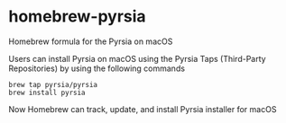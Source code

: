 # homebrew-pyrsia
Homebrew formula for the Pyrsia on macOS

Users can install Pyrsia on macOS using the Pyrsia Taps (Third-Party Repositories) by using the following commands
```
brew tap pyrsia/pyrsia
brew install pyrsia
```
Now Homebrew can track, update, and install Pyrsia installer for macOS
